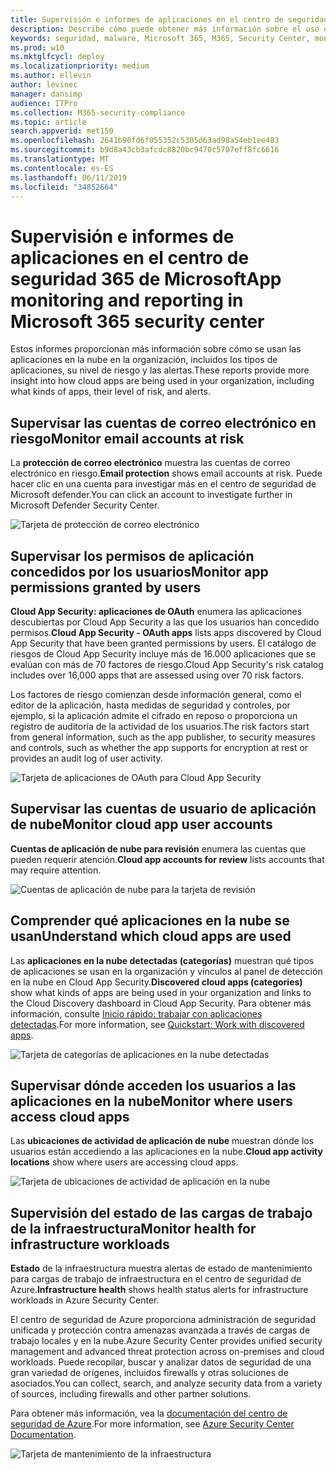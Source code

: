 ```yaml
---
title: Supervisión e informes de aplicaciones en el centro de seguridad 365 de Microsoft
description: Describe cómo puede obtener más información sobre el uso de aplicaciones en la nube en la organización.
keywords: seguridad, malware, Microsoft 365, M365, Security Center, monitor, Report, apps
ms.prod: w10
ms.mktglfcycl: deploy
ms.localizationpriority: medium
ms.author: ellevin
author: levinec
manager: dansimp
audience: ITPro
ms.collection: M365-security-compliance
ms.topic: article
search.appverid: met150
ms.openlocfilehash: 2641b90fd6f055352c5305d63ad98a54eb1ee483
ms.sourcegitcommit: b9d8a43cb3afcdc8820bc9470c5707eff8fc6616
ms.translationtype: MT
ms.contentlocale: es-ES
ms.lasthandoff: 06/11/2019
ms.locfileid: "34852664"
---
```

# <a name="app-monitoring-and-reporting-in-microsoft-365-security-center"></a><span data-ttu-id="ba0d7-104">Supervisión e informes de aplicaciones en el centro de seguridad 365 de Microsoft</span><span class="sxs-lookup"><span data-stu-id="ba0d7-104">App monitoring and reporting in Microsoft 365 security center</span></span>

<span data-ttu-id="ba0d7-105">Estos informes proporcionan más información sobre cómo se usan las aplicaciones en la nube en la organización, incluidos los tipos de aplicaciones, su nivel de riesgo y las alertas.</span><span class="sxs-lookup"><span data-stu-id="ba0d7-105">These reports provide more insight into how cloud apps are being used in your organization, including what kinds of apps, their level of risk, and alerts.</span></span>

## <a name="monitor-email-accounts-at-risk"></a><span data-ttu-id="ba0d7-106">Supervisar las cuentas de correo electrónico en riesgo</span><span class="sxs-lookup"><span data-stu-id="ba0d7-106">Monitor email accounts at risk</span></span>

<span data-ttu-id="ba0d7-107">La **protección de correo electrónico** muestra las cuentas de correo electrónico en riesgo.</span><span class="sxs-lookup"><span data-stu-id="ba0d7-107">**Email protection** shows email accounts at risk.</span></span> <span data-ttu-id="ba0d7-108">Puede hacer clic en una cuenta para investigar más en el centro de seguridad de Microsoft defender.</span><span class="sxs-lookup"><span data-stu-id="ba0d7-108">You can click an account to investigate further in Microsoft Defender Security Center.</span></span>

![Tarjeta de protección de correo electrónico](./media/security-docs/email-protection.png)

## <a name="monitor-app-permissions-granted-by-users"></a><span data-ttu-id="ba0d7-110">Supervisar los permisos de aplicación concedidos por los usuarios</span><span class="sxs-lookup"><span data-stu-id="ba0d7-110">Monitor app permissions granted by users</span></span>

<span data-ttu-id="ba0d7-111">**Cloud App Security: aplicaciones de OAuth** enumera las aplicaciones descubiertas por Cloud App Security a las que los usuarios han concedido permisos.</span><span class="sxs-lookup"><span data-stu-id="ba0d7-111">**Cloud App Security - OAuth apps** lists apps discovered by Cloud App Security that have been granted permissions by users.</span></span> <span data-ttu-id="ba0d7-112">El catálogo de riesgos de Cloud App Security incluye más de 16.000 aplicaciones que se evalúan con más de 70 factores de riesgo.</span><span class="sxs-lookup"><span data-stu-id="ba0d7-112">Cloud App Security's risk catalog includes over 16,000 apps that are assessed using over 70 risk factors.</span></span>

<span data-ttu-id="ba0d7-113">Los factores de riesgo comienzan desde información general, como el editor de la aplicación, hasta medidas de seguridad y controles, por ejemplo, si la aplicación admite el cifrado en reposo o proporciona un registro de auditoría de la actividad de los usuarios.</span><span class="sxs-lookup"><span data-stu-id="ba0d7-113">The risk factors start from general information, such as the app publisher, to security measures and controls, such as whether the app supports for encryption at rest or provides an audit log of user activity.</span></span>

![Tarjeta de aplicaciones de OAuth para Cloud App Security](./media/security-docs/cloud-app-security-oauth-apps.png)

## <a name="monitor-cloud-app-user-accounts"></a><span data-ttu-id="ba0d7-115">Supervisar las cuentas de usuario de aplicación de nube</span><span class="sxs-lookup"><span data-stu-id="ba0d7-115">Monitor cloud app user accounts</span></span>

<span data-ttu-id="ba0d7-116">**Cuentas de aplicación de nube para revisión** enumera las cuentas que pueden requerir atención.</span><span class="sxs-lookup"><span data-stu-id="ba0d7-116">**Cloud app accounts for review** lists accounts that may require attention.</span></span>

![Cuentas de aplicación de nube para la tarjeta de revisión](./media/security-docs/cloud-app-accounts-for-review.png)

## <a name="understand-which-cloud-apps-are-used"></a><span data-ttu-id="ba0d7-118">Comprender qué aplicaciones en la nube se usan</span><span class="sxs-lookup"><span data-stu-id="ba0d7-118">Understand which cloud apps are used</span></span>

<span data-ttu-id="ba0d7-119">Las **aplicaciones en la nube detectadas (categorías)** muestran qué tipos de aplicaciones se usan en la organización y vínculos al panel de detección en la nube en Cloud App Security.</span><span class="sxs-lookup"><span data-stu-id="ba0d7-119">**Discovered cloud apps (categories)** show what kinds of apps are being used in your organization and links to the Cloud Discovery dashboard in Cloud App Security.</span></span> <span data-ttu-id="ba0d7-120">Para obtener más información, consulte [Inicio rápido: trabajar con aplicaciones detectadas](https://docs.microsoft.com/cloud-app-security/discovered-apps).</span><span class="sxs-lookup"><span data-stu-id="ba0d7-120">For more information, see [Quickstart: Work with discovered apps](https://docs.microsoft.com/cloud-app-security/discovered-apps).</span></span>  

![Tarjeta de categorías de aplicaciones en la nube detectadas](./media/security-docs/discovered-cloud-apps-categories.png)

## <a name="monitor-where-users-access-cloud-apps"></a><span data-ttu-id="ba0d7-122">Supervisar dónde acceden los usuarios a las aplicaciones en la nube</span><span class="sxs-lookup"><span data-stu-id="ba0d7-122">Monitor where users access cloud apps</span></span>

<span data-ttu-id="ba0d7-123">Las **ubicaciones de actividad de aplicación de nube** muestran dónde los usuarios están accediendo a las aplicaciones en la nube.</span><span class="sxs-lookup"><span data-stu-id="ba0d7-123">**Cloud app activity locations** show where users are accessing cloud apps.</span></span>

![Tarjeta de ubicaciones de actividad de aplicación en la nube](./media/security-docs/cloud-app-activity-locations.png)

## <a name="monitor-health-for-infrastructure-workloads"></a><span data-ttu-id="ba0d7-125">Supervisión del estado de las cargas de trabajo de la infraestructura</span><span class="sxs-lookup"><span data-stu-id="ba0d7-125">Monitor health for infrastructure workloads</span></span>

<span data-ttu-id="ba0d7-126">**Estado** de la infraestructura muestra alertas de estado de mantenimiento para cargas de trabajo de infraestructura en el centro de seguridad de Azure.</span><span class="sxs-lookup"><span data-stu-id="ba0d7-126">**Infrastructure health** shows health status alerts for infrastructure workloads in Azure Security Center.</span></span>

<span data-ttu-id="ba0d7-127">El centro de seguridad de Azure proporciona administración de seguridad unificada y protección contra amenazas avanzada a través de cargas de trabajo locales y en la nube.</span><span class="sxs-lookup"><span data-stu-id="ba0d7-127">Azure Security Center provides unified security management and advanced threat protection across on-premises and cloud workloads.</span></span> <span data-ttu-id="ba0d7-128">Puede recopilar, buscar y analizar datos de seguridad de una gran variedad de orígenes, incluidos firewalls y otras soluciones de asociados.</span><span class="sxs-lookup"><span data-stu-id="ba0d7-128">You can collect, search, and analyze security data from a variety of sources, including firewalls and other partner solutions.</span></span>

<span data-ttu-id="ba0d7-129">Para obtener más información, vea la [documentación del centro de seguridad de Azure](https://docs.microsoft.com/azure/security-center/).</span><span class="sxs-lookup"><span data-stu-id="ba0d7-129">For more information, see [Azure Security Center Documentation](https://docs.microsoft.com/azure/security-center/).</span></span>

![Tarjeta de mantenimiento de la infraestructura](./media/security-docs/infrastructure-health.png)

